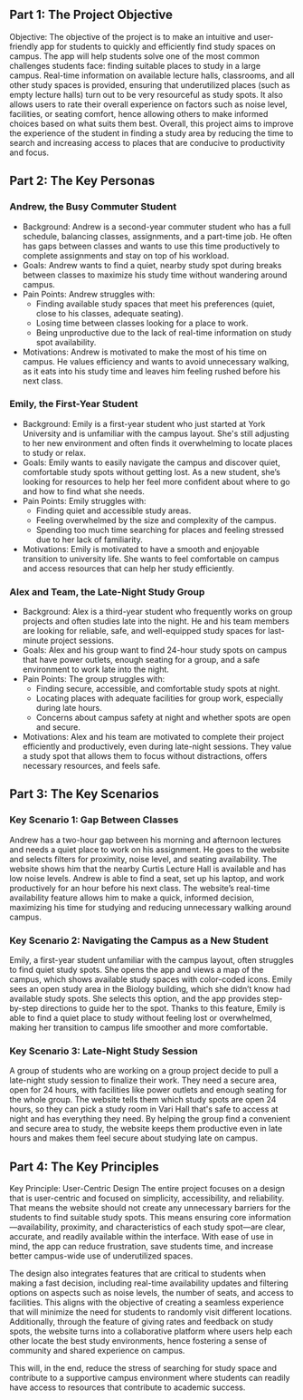 ## Part 1: The Project Objective
Objective: The objective of the project is to make an intuitive and user-friendly app for students to quickly and efficiently find study spaces on campus. The app will help students solve one of the most common challenges students face: finding suitable places to study in a large campus. Real-time information on available lecture halls, classrooms, and all other study spaces is provided, ensuring that underutilized places (such as empty lecture halls) turn out to be very resourceful as study spots. It also allows users to rate their overall experience on factors such as noise level, facilities, or seating comfort, hence allowing others to make informed choices based on what suits them best. Overall, this project aims to improve the experience of the student in finding a study area by reducing the time to search and increasing access to places that are conducive to productivity and focus.

## Part 2: The Key Personas
### Andrew, the Busy Commuter Student
 - Background: Andrew is a second-year commuter student who has a full schedule, balancing classes, assignments, and a part-time job. He often has gaps between classes and wants to use this time productively to complete assignments and stay on top of his workload.
 - Goals: Andrew wants to find a quiet, nearby study spot during breaks between classes to maximize his study time without wandering around campus.
 - Pain Points: Andrew struggles with:
     - Finding available study spaces that meet his preferences (quiet, close to his classes, adequate seating).
     - Losing time between classes looking for a place to work.
     - Being unproductive due to the lack of real-time information on study spot availability.
 - Motivations: Andrew is motivated to make the most of his time on campus. He values efficiency and wants to avoid unnecessary walking, as it eats into his study time and leaves him feeling rushed before his next class.

### Emily, the First-Year Student
 - Background: Emily is a first-year student who just started at York University and is unfamiliar with the campus layout. She's still adjusting to her new environment and often finds it overwhelming to locate places to study or relax.
 - Goals: Emily wants to easily navigate the campus and discover quiet, comfortable study spots without getting lost. As a new student, she’s looking for resources to help her feel more confident about where to go and how to find what she needs.
 - Pain Points: Emily struggles with:
     - Finding quiet and accessible study areas.
     - Feeling overwhelmed by the size and complexity of the campus.
     - Spending too much time searching for places and feeling stressed due to her lack of familiarity.
 - Motivations: Emily is motivated to have a smooth and enjoyable transition to university life. She wants to feel comfortable on campus and access resources that can help her study efficiently.

### Alex and Team, the Late-Night Study Group
 - Background: Alex is a third-year student who frequently works on group projects and often studies late into the night. He and his team members are looking for reliable, safe, and well-equipped study spaces for last-minute project sessions.
 - Goals: Alex and his group want to find 24-hour study spots on campus that have power outlets, enough seating for a group, and a safe environment to work late into the night.
 - Pain Points: The group struggles with:
     - Finding secure, accessible, and comfortable study spots at night.
     - Locating places with adequate facilities for group work, especially during late hours.
     - Concerns about campus safety at night and whether spots are open and secure.
 - Motivations: Alex and his team are motivated to complete their project efficiently and productively, even during late-night sessions. They value a study spot that allows them to focus without distractions, offers necessary resources, and feels safe.

## Part 3: The Key Scenarios
### Key Scenario 1: Gap Between Classes  
Andrew has a two-hour gap between his morning and afternoon lectures and needs a quiet place to work on his assignment. He goes to the website and selects filters for proximity, noise level, and seating availability. The website shows him that the nearby Curtis Lecture Hall is available and has low noise levels. Andrew is able to find a seat, set up his laptop, and work productively for an hour before his next class. The website’s real-time availability feature allows him to make a quick, informed decision, maximizing his time for studying and reducing unnecessary walking around campus.

### Key Scenario 2: Navigating the Campus as a New Student
Emily, a first-year student unfamiliar with the campus layout, often struggles to find quiet study spots. She opens the app and views a map of the campus, which shows available study spaces with color-coded icons. Emily sees an open study area in the Biology building, which she didn’t know had available study spots. She selects this option, and the app provides step-by-step directions to guide her to the spot. Thanks to this feature, Emily is able to find a quiet place to study without feeling lost or overwhelmed, making her transition to campus life smoother and more comfortable.

### Key Scenario 3: Late-Night Study Session
A group of students who are working on a group project decide to pull a late-night study session to finalize their work. They need a secure area, open for 24 hours, with facilities like power outlets and enough seating for the whole group. The website tells them which study spots are open 24 hours, so they can pick a study room in Vari Hall that's safe to access at night and has everything they need. By helping the group find a convenient and secure area to study, the website keeps them productive even in late hours and makes them feel secure about studying late on campus.

## Part 4: The Key Principles
Key Principle: User-Centric Design
The entire project focuses on a design that is user-centric and focused on simplicity, accessibility, and reliability. That means the website should not create any unnecessary barriers for the students to find suitable study spots. This means ensuring core information—availability, proximity, and characteristics of each study spot—are clear, accurate, and readily available within the interface. With ease of use in mind, the app can reduce frustration, save students time, and increase better campus-wide use of underutilized spaces.

The design also integrates features that are critical to students when making a fast decision, including real-time availability updates and filtering options on aspects such as noise levels, the number of seats, and access to facilities.
This aligns with the objective of creating a seamless experience that will minimize the need for students to randomly visit different locations. Additionally, through the feature of giving rates and feedback on study spots, the website turns into a collaborative platform where users help each other locate the best study environments, hence fostering a sense of community and shared experience on campus.

This will, in the end, reduce the stress of searching for study space and contribute to a supportive campus environment where students can readily have access to resources that contribute to academic success.